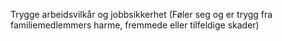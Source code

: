 Trygge arbeidsvilkår og jobbsikkerhet
(Føler seg og er trygg fra familiemedlemmers harme, fremmede eller tilfeldige skader)